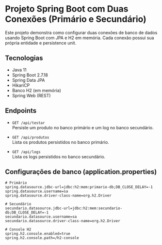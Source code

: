 # Projeto Spring Boot com Duas Conexões (Primário e Secundário)

Este projeto demonstra como configurar duas conexões de banco de dados usando Spring Boot com JPA e H2 em memória. Cada conexão possui sua própria entidade e persistence unit.

## Tecnologias

- Java 11
- Spring Boot 2.7.18
- Spring Data JPA
- HikariCP
- Banco H2 (em memória)
- Spring Web (REST)

## Endpoints

- `GET /api/testar`  
  Persiste um produto no banco primário e um log no banco secundário.

- `GET /api/produtos`  
  Lista os produtos persistidos no banco primário.

- `GET /api/logs`  
  Lista os logs persistidos no banco secundário.

## Configurações de banco (application.properties)

```properties
# Primário
spring.datasource.jdbc-url=jdbc:h2:mem:primario-db;DB_CLOSE_DELAY=-1
spring.datasource.username=sa
spring.datasource.driver-class-name=org.h2.Driver

# Secundário
secundario.datasource.jdbc-url=jdbc:h2:mem:secundario-db;DB_CLOSE_DELAY=-1
secundario.datasource.username=sa
secundario.datasource.driver-class-name=org.h2.Driver

# Console H2
spring.h2.console.enabled=true
spring.h2.console.path=/h2-console
